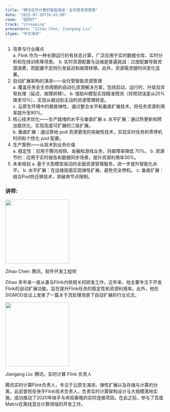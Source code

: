 ```yaml
---
title: "腾讯实时计算的智能演进：全托管资源管理"
date: "2025-07-26T16:45:00"
room:  "圆明厅"
track: "streaming"
presenters: "Zihao Chen, Jiangang Liu"
stype: "中文演讲"
---
```


1. 背景与行业痛点  
  a. Flink 作为一种长期运行的有状态计算，广泛应用于实时数据仓库、实时分析和在线训练等场景。
  b. 实时资源配置与运维是普遍挑战：过度配置导致资源浪费，而配置不足则引发延迟和故障转移。此外，资源需求随时间变化显著。
2. 自动扩展架构的演进——全托管智能资源管理  
  a. 覆盖任务全生命周期的自动化资源解决方案，包括启动、运行时、升级及异常处理（延迟、故障转移）。
  b. 借助AI模型实现精准预测（将预测误差从25%降至10%），实现从被动到主动的资源管理转变。  
  c. 云原生环境中的极致弹性，通过整合水平和垂直扩展技术，将任务资源利用率提升至90%。
3. 核心技术优化——生产就绪的水平与垂直扩展
  a. 水平扩展：通过热更新和预加载优化，实现高度可扩展的二级扩展。  
  b. 垂直扩展：通过原地 pod 资源更改的突破性技术，实现实时任务的零停机时间和个性化 pod 配置。
4. 生产案例——从技术到业务价值  
  a. 稳定性：应用于腾讯视频、金融和游戏业务，将故障率降低 70%。
  b. 资源节约：应用于实时报告和数据同步场景，提升资源利用率30%。
5. 未来规划
  a. 基于大型模型驱动的全面资源管理服务，进一步提升智能化水平。
  b. 水平扩展：在运维层面实现弹性扩展，避免完全停机。
  c. 垂直扩展：结合Pod热迁移技术，突破单节点限制。

### 讲师:

<img src="https://sessionize.com/image/c17d-400o400o1-3ksWtZ8Yz4P3kYR9cEC4tH.jpg" width="200" /><br/>

Zihao Chen: 腾讯，软件开发工程师

Zihao 多年来一直从事与Flink内核相关的研发工作。近年来，他主要专注于开发Flink的自动扩展功能，旨在提升Flink任务的稳定性和资源利用率。此外，他在SIGMOD会议上发表了一篇关于流处理场景下自动扩展的行业论文。

<img src="https://sessionize.com/image/95fa-400o400o1-pRGUUw1BJpnhknhJaHnEvg.png" width="200" /><br/>

Jiangang Liu: 腾讯，实时计算 Flink 负责人

腾讯实时计算Flink负责人，专注于云原生演进、弹性扩展以及存储与计算的分离。此前曾担任快手Flink技术负责人，负责实时计算架构设计与大规模落地实施，成功推动了2020年快手与央视春晚的实时连接项目。在此之前，参与了百度Matrix在离线混合计算领域的开发工作。